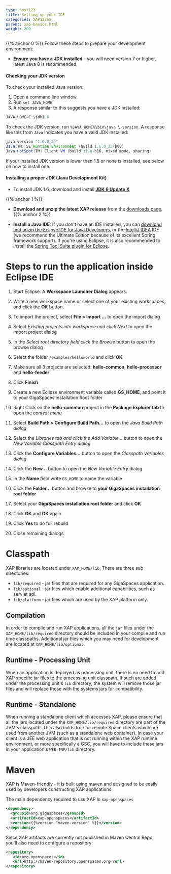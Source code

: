```yaml
---
type: post123
title: Setting up your IDE
categories: XAP123GS
parent: xap-basics.html
weight: 200
---
```


{{% anchor 0 %}}
Follow these steps to prepare your development environment:


- **Ensure you have a JDK installed** - you will need version 7 or higher, latest Java 8 is recommended.

#### Checking your JDK version

To check your installed Java version:

1. Open a command line window.
1. Run `set JAVA_HOME`
1. A response similar to this suggests you have a JDK installed:


```java
JAVA_HOME=C:\jdk1.6
```

To check the JDK version, run `%JAVA_HOME%\bin\java \-version`. A response like this from `Java` indicates you have a valid JDK installed:


```java
java version "1.6.0_23"
Java(TM) SE Runtime Environment (build 1.6.0_23-b05)
Java HotSpot(TM) Client VM (build 11.0-b16, mixed mode, sharing)
```

If your installed JDK version is lower then 1.5 or none is installed, see below on how to install one.

#### Installing a proper JDK (Java Development Kit)

- To install JDK 1.6, download and install [**JDK 6 Update X**](http://java.sun.com/javase/downloads/index.jsp)


{{% anchor 1 %}}


- **Download and unzip the latest XAP release** from the [downloads page](http://www.gigaspaces.com/LatestProductVersion).
{{% anchor 2 %}}


- **Install a Java IDE**: If you don't have an IDE installed, you can [download and unzip the Eclipse IDE for Java Developers](http://www.eclipse.org/downloads), or the [IntelliJ IDEA](http://www.jetbrains.com/idea/download/index.html) IDE (we recommend the Ultimate Edition because of its excellent Spring framework support).
If you're using Eclipse, it is also recommended to install the [Spring Tool Suite plugin for Eclipse](http://www.springsource.com/developer/sts).

# Steps to run the application inside Eclipse IDE

1. Start Eclipse. A **Workspace Launcher Dialog** appears.
1. Write a new workspace name or select one of your existing workspaces, and click the **OK** button.
1. To import the project, select **File > Import ...** to open the import dialog
1. Select **Existing projects into workspace* and click *Next** to open the import project dialog
1. In the **Select root directory* field click the *Browse** button to open the browse dialog
1. Select the folder `/examples/helloworld` and click **OK**
1. Make sure all 3 projects are selected: **hello-common**, **hello-processor** and **hello-feeder**
1. Click **Finish**
1. Create a new Eclipse environment variable called **GS_HOME**, and point it to your GigaSpaces installation Root folder

1. Right Click on the **hello-common** project in the **Package Explorer tab** to open the _context menu_
1. Select **Build Path > Configure Build Path...** to open the _Java Build Path dialog_
1. Select the **Libraries tab* and click the *Add Variable...** button to open the _New Variable Classpath Entry dialog_
1. Click the **Configure Variables...** button to open the _Classpath Variables dialog_
1. Click the **New...** button to open the _New Variable Entry_ dialog
1. In the **Name** field write `GS_HOME` to name the variable
1. Click the **Folder...** button and browse to **your GigaSpaces installation root folder**
1. Select your **GigaSpaces installation root folder** and click **OK**
1. Click **OK** and **OK** again
1. Click **Yes** to do full rebuild
1. Close remaining dialogs

# Classpath

XAP libraries are located under `XAP_HOME/lib`. There are three sub directories:

* `lib/required` - jar files that are required for any GigaSpaces application.
* `lib/optional` - jar files which enable additional capabilities, such as servlet api.
* `lib/platform` - jar files which are used by the XAP platform only.

## Compilation

In order to compile and run XAP applications, all the `jar` files under the `XAP_HOME/lib/required` directory should be included in your compile and run time classpaths. Additional jar files which you may need for development are located at `XAP_HOME/lib/optional`.

## Runtime - Processing Unit

When an application is deployed as processing unit, there is no need to add XAP specific jar files to the processing unit classpath. If such are added under the processing unit's `lib` directory, the system will remove those jar files and will replace those with the systems jars for compatibility.

## Runtime - Standalone

When running a standalone client which accesses XAP, please ensure that all the jars located under the `XAP_HOME/lib/required` directory are part of the JVM's classpath. This also holds true for remote Space clients which are used from another JVM (such as a standalone web container). In case your client is a JEE web application that is not running within the XAP runtime environment, or more specifically a GSC, you will have to include these jars in your application's `WEB-INF/lib` directory.

# Maven
 
XAP is Maven-friendly - it is built using maven and designed to be easily used by developers constructing XAP applications.  
    
The main dependency required to use XAP is `xap-openspaces`
 
 ```xml
 <dependency>
   <groupId>org.gigaspaces</groupId>
   <artifactId>xap-openspaces</artifactId>
   <version>{{%version "maven-version" %}}</version>
 </dependency>
 ```
 
 Since XAP artifacts are currently not published in Maven Central Repo, you'll also need to configure a repository:
 
 ```xml
 <repository>
    <id>org.openspaces</id>
    <url>http://maven-repository.openspaces.org</url>
 </repository>
 ```

